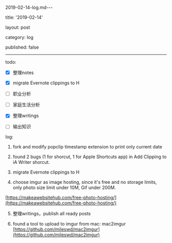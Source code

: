 2019-02-14-log.md---

title: '2019-02-14'

layout: post

category: log

published: false

---

todo:

- [x] 整理notes

- [x] migrate Evernote clippings to H

- [ ] 职业分析

- [ ] 家庭生活分析

- [x] 整理writings

- [ ] 输出知识

log:

1. fork and modify popclip timestamp extension to print only current date

2. found 2 bugs (1 for shorcut, 1 for Apple Shortcuts app) in Add Clipping to iA Writer shorcut.

3. migrate Evernote clippings to H

4. choose imgur as image hosting, since it's free and no storage limits, only photo size limit under 10M, Gif under 200M. 

[https://makeawebsitehub.com/free-photo-hosting/](https://makeawebsitehub.com/free-photo-hosting/)

5. 整理writings，publish all ready posts

6. found a tool to upload to imgur from mac: mac2imgur [https://github.com/mileswd/mac2imgur](https://github.com/mileswd/mac2imgur)

